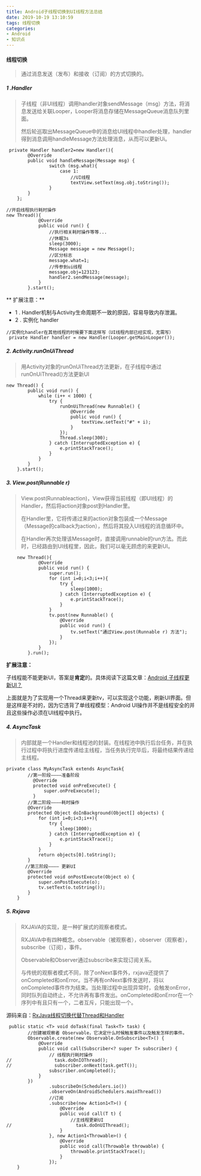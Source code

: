 ```yaml
---
title: Android子线程切换到UI线程方法总结
date: 2019-10-19 13:10:59
tags: 线程切换
categories: 
- Android
- 知识点
---
```


#### 线程切换
> 通过消息发送（发布）和接收（订阅）的方式切换的。
##### 1 .Handler 
> 子线程（非UI线程）调用handler对象sendMessage（msg）方法，将消息发送给关联Looper，Looper将消息存储在MessageQueue消息队列里面。
> 
> 然后轮巡取出MessageQueue中的消息给UI线程中handler处理，handler得到消息调用handleMessage方法处理消息，从而可以更新Ui。

```
 private Handler handler2=new Handler(){
        @Override
        public void handleMessage(Message msg) {
                switch (msg.what){
                    case 1:
	                    //UI线程
                        textView.setText(msg.obj.toString());
                }
        }
    };

//开启线程执行耗时操作
new Thread(){
            @Override
            public void run() {
	            //执行相关耗时操作等等...
	            //休眠3s
	            sleep(3000);
                Message message = new Message();
                //区分标志
                message.what=1;
                //传参到ui线程
                message.obj=123123;
                handler2.sendMessage(message);
            }
        }.start();
```
** 扩展注意：**
*  1 . Handler机制与Activity生命周期不一致的原因，容易导致内存泄漏。
*  2 . 实例化 handler
```
//实例化handler在其他线程的时候要下面这样写（UI线程内部已经实现，无需写）
 private Handler handler = new Handler(Looper.getMainLooper());
```
##### 2. Activity.runOnUiThread
> 用Activity对象的runOnUiThread方法更新，在子线程中通过runOnUiThread()方法更新UI 
```
new Thread() {
        public void run() {
            while (i++ < 1000) {
                try {
                    runOnUiThread(new Runnable() {
                        @Override
                        public void run() {
                            textView.setText("#" + i);
                        }
                    });
                    Thread.sleep(300);
                } catch (InterruptedException e) {
                    e.printStackTrace();
                }
            }
        }
    }.start();
```

##### 3. View.post(Runnable r)
> View.post(Runnableaction)，View获得当前线程（即UI线程）的Handler，然后将action对象post到Handler里。
>
> 在Handler里，它将传递过来的action对象包装成一个Message（Message的callback为action），然后将其投入UI线程的消息循环中。
>
> 在Handler再次处理该Message时，直接调用runnable的run方法。而此时，已经路由到UI线程里，因此，我们可以毫无顾虑的来更新UI。
```
	new Thread(){
            @Override
            public void run() {
                super.run();
                for (int i=0;i<3;i++){
                    try {
                        sleep(1000);
                    } catch (InterruptedException e) {
                        e.printStackTrace();
                    }
                }
                tv.post(new Runnable() {
                    @Override
                    public void run() {
                        tv.setText("通过View.post(Runnable r) 方法");
                    }
                });
            }
        }.run();
```
**扩展注意：**

子线程能不能更新UI，答案是**肯定**的。具体阅读下这篇文章：[Android 子线程更新UI？](https://juejin.im/post/5da14e8ae51d45782b0c1c20)

上面就是为了实现用一个Thread来更新tv，可以实现这个功能，刷新UI界面。但是这样是不对的，因为它违背了单线程模型：Android UI操作并不是线程安全的并且这些操作必须在UI线程中执行。

##### 4. AsyncTask
> 内部就是一个Handler和线程池的封装。在线程池中执行后台任务，并在执行过程中将执行进度传递给主线程，当任务执行完毕后，将最终结果传递给主线程。
```
private class MyAsyncTask extends AsyncTask{
		//第一阶段————准备阶段
          @Override
          protected void onPreExecute() {
              super.onPreExecute();
          } 	
        //第二阶段————耗时操作
        @Override
        protected Object doInBackground(Object[] objects) {
            for (int i=0;i<3;i++){
                try {
                    sleep(1000);
                } catch (InterruptedException e) {
                    e.printStackTrace();
                }
            }
            return objects[0].toString();
        }
       //第三阶段———— 更新UI
        @Override
        protected void onPostExecute(Object o) {
            super.onPostExecute(o);
            tv.setText(o.toString());
        }
    }
```
##### 5. Rxjava
> RXJAVA的实现，是一种扩展式的观察者模式。
>
> RXJAVA中有四种概念。observable（被观察者），observer（观察者），subscribe（订阅），事件。
>
> Observable和Observer通过subscribe来实现订阅关系。
>
> 与传统的观察者模式不同，除了onNext事件外，rxjava还提供了onCompleted和onError。当不再有onNext事件发送时，将以onCompleted事件作为结束。当处理过程中出现异常时，会触发onError，同时队列自动终止，不允许再有事件发出。onCompleted和onError在一个序列中有且只有一个，二者互斥，只能出现一个。

源码来自：[RxJava线程切换代替Thread和Handler](https://www.jianshu.com/p/9d4e39a83a74)
```
 public static <T> void doTask(final Task<T> task) {
        //创建被观察者 Observable，它决定什么时候触发事件以及触发怎样的事件。
        Observable.create(new Observable.OnSubscribe<T>() {
            @Override
            public void call(Subscriber<? super T> subscriber) {
                // 线程执行耗时操作
//                task.doOnIOThread();
//                subscriber.onNext(task.getT());
                subscriber.onCompleted();
            }
        })
                .subscribeOn(Schedulers.io())
                .observeOn(AndroidSchedulers.mainThread())
                //订阅
                .subscribe(new Action1<T>() {
                    @Override
                    public void call(T t) {
                        //主线程更新UI
//                        task.doOnUIThread();
                    }
                }, new Action1<Throwable>() {
                    @Override
                    public void call(Throwable throwable) {
                        throwable.printStackTrace();
                    }
                });
    }
```
